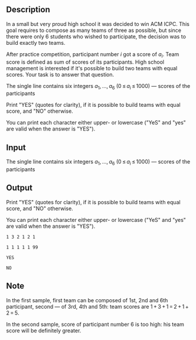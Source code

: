 ## Description

<div><p>In a small but very proud high school it was decided to win ACM ICPC. This goal requires to compose as many teams of three as possible, but since there were only <span class="tex-span">6</span> students who wished to participate, the decision was to build exactly two teams.</p><p>After practice competition, participant number <span class="tex-span"><i>i</i></span> got a <span class="tex-font-style-it">score</span> of <span class="tex-span"><i>a</i><sub class="lower-index"><i>i</i></sub></span>. <span class="tex-font-style-it">Team score</span> is defined as sum of scores of its participants. High school management is interested if it's possible to build two teams with equal scores. Your task is to answer that question.</p></div><div class="input-specification"><p>The single line contains six integers <span class="tex-span"><i>a</i><sub class="lower-index">1</sub>, ..., <i>a</i><sub class="lower-index">6</sub></span> (<span class="tex-span">0 ≤ <i>a</i><sub class="lower-index"><i>i</i></sub> ≤ 1000</span>) — scores of the participants</p></div><div class="output-specification"><p>Print "<span class="tex-font-style-tt">YES</span>" (quotes for clarity), if it is possible to build teams with equal score, and "<span class="tex-font-style-tt">NO</span>" otherwise.</p><p>You can print each character either upper- or lowercase ("<span class="tex-font-style-tt">YeS</span>" and "<span class="tex-font-style-tt">yes</span>" are valid when the answer is "<span class="tex-font-style-tt">YES</span>").</p></div>

## Input

<p>The single line contains six integers <span class="tex-span"><i>a</i><sub class="lower-index">1</sub>, ..., <i>a</i><sub class="lower-index">6</sub></span> (<span class="tex-span">0 ≤ <i>a</i><sub class="lower-index"><i>i</i></sub> ≤ 1000</span>) — scores of the participants</p>

## Output

<p>Print "<span class="tex-font-style-tt">YES</span>" (quotes for clarity), if it is possible to build teams with equal score, and "<span class="tex-font-style-tt">NO</span>" otherwise.</p><p>You can print each character either upper- or lowercase ("<span class="tex-font-style-tt">YeS</span>" and "<span class="tex-font-style-tt">yes</span>" are valid when the answer is "<span class="tex-font-style-tt">YES</span>").</p>





```input1
1 3 2 1 2 1

```




```input2
1 1 1 1 1 99

```




```output1
YES

```




```output2
NO

```



## Note

<p>In the first sample, first team can be composed of <span class="tex-span">1</span>st, <span class="tex-span">2</span>nd and <span class="tex-span">6</span>th participant, second — of <span class="tex-span">3</span>rd, <span class="tex-span">4</span>th and <span class="tex-span">5</span>th: team scores are <span class="tex-span">1 + 3 + 1 = 2 + 1 + 2 = 5</span>.</p><p>In the second sample, score of participant number <span class="tex-span">6</span> is too high: his team score will be definitely greater.</p>
